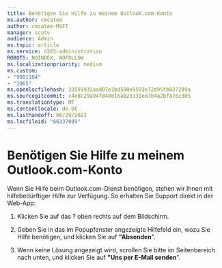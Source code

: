 ```yaml
---
title: Benötigen Sie Hilfe zu meinem Outlook.com-Konto
ms.author: cmcatee
author: cmcatee-MSFT
manager: scotv
audience: Admin
ms.topic: article
ms.service: o365-administration
ROBOTS: NOINDEX, NOFOLLOW
ms.localizationpriority: medium
ms.custom:
- "9001104"
- "3065"
ms.openlocfilehash: 33591932aad07e1bd580e9593e72d95fb837209a
ms.sourcegitcommit: c4e8c29a94f840816a023131ea7b4a2bf876c305
ms.translationtype: MT
ms.contentlocale: de-DE
ms.lasthandoff: 06/29/2022
ms.locfileid: "66337089"
---
```

# <a name="need-help-with-my-outlookcom-account"></a>Benötigen Sie Hilfe zu meinem Outlook.com-Konto

Wenn Sie Hilfe beim Outlook.com-Dienst benötigen, stehen wir Ihnen mit hilfebedürftiger Hilfe zur Verfügung. So erhalten Sie Support direkt in der Web-App: 

1. Klicken Sie auf das ? oben rechts auf dem Bildschirm. 

2. Geben Sie in das im Popupfenster angezeigte Hilfefeld ein, wozu Sie Hilfe benötigen, und klicken Sie auf **"Absenden**". 

3. Wenn keine Lösung angezeigt wird, scrollen Sie bitte im Seitenbereich nach unten, und klicken Sie auf **"Uns per E-Mail senden**".
